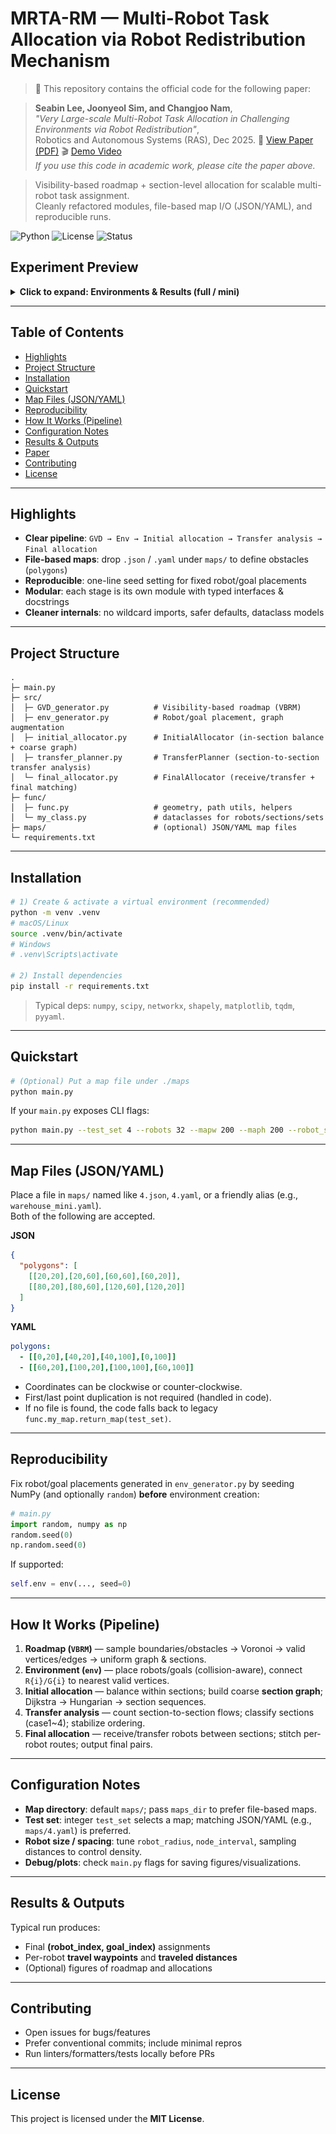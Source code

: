 # MRTA-RM — Multi-Robot Task Allocation via Robot Redistribution Mechanism

> 📄 This repository contains the official code for the following paper:

> **Seabin Lee, Joonyeol Sim, and Changjoo Nam**,  
> *"Very Large-scale Multi-Robot Task Allocation in Challenging Environments via Robot Redistribution"*,  
> Robotics and Autonomous Systems (RAS), Dec 2025. 🔗 [View Paper (PDF)](paper/MRTA_RM.pdf) 🎬 [Demo Video](https://youtu.be/tSPjUtrzA-I?si=UIpyX2zHNFKPx2aw)  
> *If you use this code in academic work, please cite the paper above.*

> Visibility-based roadmap + section-level allocation for scalable multi-robot task assignment.  
> Cleanly refactored modules, file-based map I/O (JSON/YAML), and reproducible runs.

![Python](https://img.shields.io/badge/python-3.9%2B-blue)
![License](https://img.shields.io/badge/license-MIT-green)
![Status](https://img.shields.io/badge/status-active-brightgreen)

## Experiment Preview

<details>
  <summary><strong>Click to expand: Environments & Results (full / mini)</strong></summary>

  <!-- Environments -->
  <h4>Environments</h4>
  <p align="center">
    <img src="exp/full_env.png" alt="Full environment" width="98%">
    <img src="exp/mini_env.png" alt="Mini environment" width="98%">
  </p>

  <!-- Results -->
  <h4>Results</h4>
  <p align="center">
    <img src="exp/full_exp_results.png" alt="Full environment — experimental results" width="98%">
    <img src="exp/mini_exp_results.png" alt="Mini environment — experimental results" width="98%">
  </p>

</details>

---

## Table of Contents
- [Highlights](#highlights)
- [Project Structure](#project-structure)
- [Installation](#installation)
- [Quickstart](#quickstart)
- [Map Files (JSON/YAML)](#map-files-jsonyaml)
- [Reproducibility](#reproducibility)
- [How It Works (Pipeline)](#how-it-works-pipeline)
- [Configuration Notes](#configuration-notes)
- [Results & Outputs](#results--outputs)
- [Paper](#paper)
- [Contributing](#contributing)
- [License](#license)

---

## Highlights
- **Clear pipeline**: `GVD → Env → Initial allocation → Transfer analysis → Final allocation`
- **File-based maps**: drop `.json` / `.yaml` under `maps/` to define obstacles (`polygons`)
- **Reproducible**: one-line seed setting for fixed robot/goal placements
- **Modular**: each stage is its own module with typed interfaces & docstrings
- **Cleaner internals**: no wildcard imports, safer defaults, dataclass models

---

## Project Structure
```
.
├─ main.py
├─ src/
│  ├─ GVD_generator.py          # Visibility-based roadmap (VBRM)
│  ├─ env_generator.py          # Robot/goal placement, graph augmentation
│  ├─ initial_allocator.py      # InitialAllocator (in-section balance + coarse graph)
│  ├─ transfer_planner.py       # TransferPlanner (section-to-section transfer analysis)
│  └─ final_allocator.py        # FinalAllocator (receive/transfer + final matching)
├─ func/
│  ├─ func.py                   # geometry, path utils, helpers
│  └─ my_class.py               # dataclasses for robots/sections/sets
├─ maps/                        # (optional) JSON/YAML map files
└─ requirements.txt
```

---

## Installation
```bash
# 1) Create & activate a virtual environment (recommended)
python -m venv .venv
# macOS/Linux
source .venv/bin/activate
# Windows
# .venv\Scripts\activate

# 2) Install dependencies
pip install -r requirements.txt
```

> Typical deps: `numpy`, `scipy`, `networkx`, `shapely`, `matplotlib`, `tqdm`, `pyyaml`.

---

## Quickstart
```bash
# (Optional) Put a map file under ./maps
python main.py
```

If your `main.py` exposes CLI flags:
```bash
python main.py --test_set 4 --robots 32 --mapw 200 --maph 200 --robot_size 8
```

---

## Map Files (JSON/YAML)

Place a file in `maps/` named like `4.json`, `4.yaml`, or a friendly alias (e.g., `warehouse_mini.yaml`).  
Both of the following are accepted.

**JSON**
```json
{
  "polygons": [
    [[20,20],[20,60],[60,60],[60,20]],
    [[80,20],[80,60],[120,60],[120,20]]
  ]
}
```

**YAML**
```yaml
polygons:
  - [[0,20],[40,20],[40,100],[0,100]]
  - [[60,20],[100,20],[100,100],[60,100]]
```

- Coordinates can be clockwise or counter-clockwise.  
- First/last point duplication is not required (handled in code).  
- If no file is found, the code falls back to legacy `func.my_map.return_map(test_set)`.

---

## Reproducibility
Fix robot/goal placements generated in `env_generator.py` by seeding NumPy (and optionally `random`) **before** environment creation:
```python
# main.py
import random, numpy as np
random.seed(0)
np.random.seed(0)
```
If supported:
```python
self.env = env(..., seed=0)
```

---

## How It Works (Pipeline)
1. **Roadmap (`VBRM`)** — sample boundaries/obstacles → Voronoi → valid vertices/edges → uniform graph & sections.  
2. **Environment (`env`)** — place robots/goals (collision-aware), connect `R{i}/G{i}` to nearest valid vertices.  
3. **Initial allocation** — balance within sections; build coarse **section graph**; Dijkstra → Hungarian → section sequences.  
4. **Transfer analysis** — count section-to-section flows; classify sections (case1~4); stabilize ordering.  
5. **Final allocation** — receive/transfer robots between sections; stitch per-robot routes; output final pairs.

---

## Configuration Notes
- **Map directory**: default `maps/`; pass `maps_dir` to prefer file-based maps.  
- **Test set**: integer `test_set` selects a map; matching JSON/YAML (e.g., `maps/4.yaml`) is preferred.  
- **Robot size / spacing**: tune `robot_radius`, `node_interval`, sampling distances to control density.  
- **Debug/plots**: check `main.py` flags for saving figures/visualizations.

---

## Results & Outputs
Typical run produces:
- Final **(robot_index, goal_index)** assignments  
- Per-robot **travel waypoints** and **traveled distances**  
- (Optional) figures of roadmap and allocations

---


## Contributing
- Open issues for bugs/features  
- Prefer conventional commits; include minimal repros  
- Run linters/formatters/tests locally before PRs

---

## License
This project is licensed under the **MIT License**.
